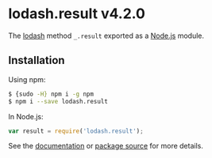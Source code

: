 # lodash.result v4.2.0

The [lodash](https://lodash.com/) method `_.result` exported as a [Node.js](https://nodejs.org/) module.

## Installation

Using npm:
```bash
$ {sudo -H} npm i -g npm
$ npm i --save lodash.result
```

In Node.js:
```js
var result = require('lodash.result');
```

See the [documentation](https://lodash.com/docs#result) or [package source](https://github.com/lodash/lodash/blob/4.2.0-npm-packages/lodash.result) for more details.
